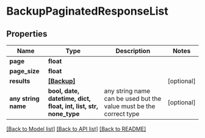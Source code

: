 # BackupPaginatedResponseList


## Properties
Name | Type | Description | Notes
------------ | ------------- | ------------- | -------------
**page** | **float** |  | 
**page_size** | **float** |  | 
**results** | [**[Backup]**](Backup.md) |  | [optional] 
**any string name** | **bool, date, datetime, dict, float, int, list, str, none_type** | any string name can be used but the value must be the correct type | [optional]

[[Back to Model list]](../README.md#documentation-for-models) [[Back to API list]](../README.md#documentation-for-api-endpoints) [[Back to README]](../README.md)


